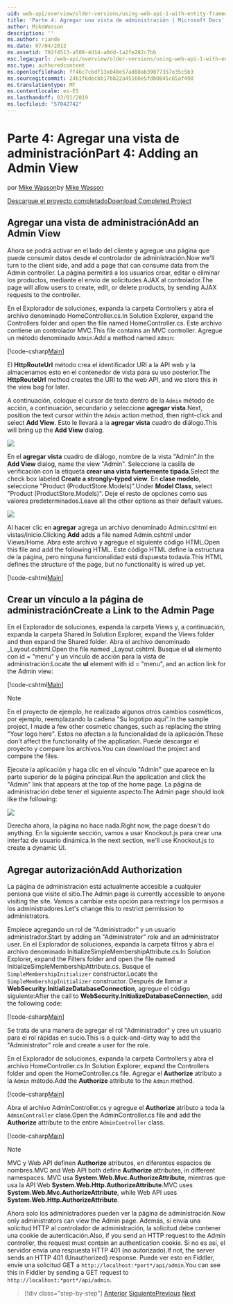 ```yaml
---
uid: web-api/overview/older-versions/using-web-api-1-with-entity-framework-5/using-web-api-with-entity-framework-part-4
title: 'Parte 4: Agregar una vista de administración | Microsoft Docs'
author: MikeWasson
description: ''
ms.author: riande
ms.date: 07/04/2012
ms.assetid: 792f4513-a508-4d14-a0dd-1a2fe282c7bb
msc.legacyurl: /web-api/overview/older-versions/using-web-api-1-with-entity-framework-5/using-web-api-with-entity-framework-part-4
msc.type: authoredcontent
ms.openlocfilehash: ff46c7cbdf13a048e57ad88ab39077357e35c5b3
ms.sourcegitcommit: 24b1f6decbb17bb22a45166e5fdb0845c65af498
ms.translationtype: MT
ms.contentlocale: es-ES
ms.lasthandoff: 03/01/2019
ms.locfileid: "57042742"
---
```

<a name="part-4-adding-an-admin-view"></a><span data-ttu-id="ec6bf-102">Parte 4: Agregar una vista de administración</span><span class="sxs-lookup"><span data-stu-id="ec6bf-102">Part 4: Adding an Admin View</span></span>
====================
<span data-ttu-id="ec6bf-103">por [Mike Wasson](https://github.com/MikeWasson)</span><span class="sxs-lookup"><span data-stu-id="ec6bf-103">by [Mike Wasson](https://github.com/MikeWasson)</span></span>

[<span data-ttu-id="ec6bf-104">Descargue el proyecto completado</span><span class="sxs-lookup"><span data-stu-id="ec6bf-104">Download Completed Project</span></span>](http://code.msdn.microsoft.com/ASP-NET-Web-API-with-afa30545)

## <a name="add-an-admin-view"></a><span data-ttu-id="ec6bf-105">Agregar una vista de administración</span><span class="sxs-lookup"><span data-stu-id="ec6bf-105">Add an Admin View</span></span>

<span data-ttu-id="ec6bf-106">Ahora se podrá activar en el lado del cliente y agregue una página que puede consumir datos desde el controlador de administración.</span><span class="sxs-lookup"><span data-stu-id="ec6bf-106">Now we'll turn to the client side, and add a page that can consume data from the Admin controller.</span></span> <span data-ttu-id="ec6bf-107">La página permitirá a los usuarios crear, editar o eliminar los productos, mediante el envío de solicitudes AJAX al controlador.</span><span class="sxs-lookup"><span data-stu-id="ec6bf-107">The page will allow users to create, edit, or delete products, by sending AJAX requests to the controller.</span></span>

<span data-ttu-id="ec6bf-108">En el Explorador de soluciones, expanda la carpeta Controllers y abra el archivo denominado HomeController.cs.</span><span class="sxs-lookup"><span data-stu-id="ec6bf-108">In Solution Explorer, expand the Controllers folder and open the file named HomeController.cs.</span></span> <span data-ttu-id="ec6bf-109">Este archivo contiene un controlador MVC.</span><span class="sxs-lookup"><span data-stu-id="ec6bf-109">This file contains an MVC controller.</span></span> <span data-ttu-id="ec6bf-110">Agregue un método denominado `Admin`:</span><span class="sxs-lookup"><span data-stu-id="ec6bf-110">Add a method named `Admin`:</span></span>

[!code-csharp[Main](using-web-api-with-entity-framework-part-4/samples/sample1.cs)]

<span data-ttu-id="ec6bf-111">El **HttpRouteUrl** método crea el identificador URI a la API web y la almacenamos esto en el contenedor de vista para su uso posterior.</span><span class="sxs-lookup"><span data-stu-id="ec6bf-111">The **HttpRouteUrl** method creates the URI to the web API, and we store this in the view bag for later.</span></span>

<span data-ttu-id="ec6bf-112">A continuación, coloque el cursor de texto dentro de la `Admin` método de acción, a continuación, secundario y seleccione **agregar vista**.</span><span class="sxs-lookup"><span data-stu-id="ec6bf-112">Next, position the text cursor within the `Admin` action method, then right-click and select **Add View**.</span></span> <span data-ttu-id="ec6bf-113">Esto le llevará a la **agregar vista** cuadro de diálogo.</span><span class="sxs-lookup"><span data-stu-id="ec6bf-113">This will bring up the **Add View** dialog.</span></span>

![](using-web-api-with-entity-framework-part-4/_static/image1.png)

<span data-ttu-id="ec6bf-114">En el **agregar vista** cuadro de diálogo, nombre de la vista "Admin".</span><span class="sxs-lookup"><span data-stu-id="ec6bf-114">In the **Add View** dialog, name the view "Admin".</span></span> <span data-ttu-id="ec6bf-115">Seleccione la casilla de verificación con la etiqueta **crear una vista fuertemente tipada**.</span><span class="sxs-lookup"><span data-stu-id="ec6bf-115">Select the check box labeled **Create a strongly-typed view**.</span></span> <span data-ttu-id="ec6bf-116">En **clase modelo**, seleccione "Product (ProductStore.Models)".</span><span class="sxs-lookup"><span data-stu-id="ec6bf-116">Under **Model Class**, select "Product (ProductStore.Models)".</span></span> <span data-ttu-id="ec6bf-117">Deje el resto de opciones como sus valores predeterminados.</span><span class="sxs-lookup"><span data-stu-id="ec6bf-117">Leave all the other options as their default values.</span></span>

![](using-web-api-with-entity-framework-part-4/_static/image2.png)

<span data-ttu-id="ec6bf-118">Al hacer clic en **agregar** agrega un archivo denominado Admin.cshtml en vistas/inicio.</span><span class="sxs-lookup"><span data-stu-id="ec6bf-118">Clicking **Add** adds a file named Admin.cshtml under Views/Home.</span></span> <span data-ttu-id="ec6bf-119">Abra este archivo y agregue el siguiente código HTML.</span><span class="sxs-lookup"><span data-stu-id="ec6bf-119">Open this file and add the following HTML.</span></span> <span data-ttu-id="ec6bf-120">Este código HTML define la estructura de la página, pero ninguna funcionalidad está dispuesta todavía.</span><span class="sxs-lookup"><span data-stu-id="ec6bf-120">This HTML defines the structure of the page, but no functionality is wired up yet.</span></span>

[!code-cshtml[Main](using-web-api-with-entity-framework-part-4/samples/sample2.cshtml)]

## <a name="create-a-link-to-the-admin-page"></a><span data-ttu-id="ec6bf-121">Crear un vínculo a la página de administración</span><span class="sxs-lookup"><span data-stu-id="ec6bf-121">Create a Link to the Admin Page</span></span>

<span data-ttu-id="ec6bf-122">En el Explorador de soluciones, expanda la carpeta Views y, a continuación, expanda la carpeta Shared.</span><span class="sxs-lookup"><span data-stu-id="ec6bf-122">In Solution Explorer, expand the Views folder and then expand the Shared folder.</span></span> <span data-ttu-id="ec6bf-123">Abra el archivo denominado \_Layout.cshtml.</span><span class="sxs-lookup"><span data-stu-id="ec6bf-123">Open the file named \_Layout.cshtml.</span></span> <span data-ttu-id="ec6bf-124">Busque el **ul** elemento con id = "menu" y un vínculo de acción para la vista de administración:</span><span class="sxs-lookup"><span data-stu-id="ec6bf-124">Locate the **ul** element with id = "menu", and an action link for the Admin view:</span></span>

[!code-cshtml[Main](using-web-api-with-entity-framework-part-4/samples/sample3.cshtml)]

> [!NOTE]
> <span data-ttu-id="ec6bf-125">En el proyecto de ejemplo, he realizado algunos otros cambios cosméticos, por ejemplo, reemplazando la cadena "Su logotipo aquí".</span><span class="sxs-lookup"><span data-stu-id="ec6bf-125">In the sample project, I made a few other cosmetic changes, such as replacing the string "Your logo here".</span></span> <span data-ttu-id="ec6bf-126">Estos no afectan a la funcionalidad de la aplicación.</span><span class="sxs-lookup"><span data-stu-id="ec6bf-126">These don't affect the functionality of the application.</span></span> <span data-ttu-id="ec6bf-127">Puede descargar el proyecto y compare los archivos.</span><span class="sxs-lookup"><span data-stu-id="ec6bf-127">You can download the project and compare the files.</span></span>


<span data-ttu-id="ec6bf-128">Ejecute la aplicación y haga clic en el vínculo "Admin" que aparece en la parte superior de la página principal.</span><span class="sxs-lookup"><span data-stu-id="ec6bf-128">Run the application and click the "Admin" link that appears at the top of the home page.</span></span> <span data-ttu-id="ec6bf-129">La página de administración debe tener el siguiente aspecto:</span><span class="sxs-lookup"><span data-stu-id="ec6bf-129">The Admin page should look like the following:</span></span>

![](using-web-api-with-entity-framework-part-4/_static/image3.png)

<span data-ttu-id="ec6bf-130">Derecha ahora, la página no hace nada.</span><span class="sxs-lookup"><span data-stu-id="ec6bf-130">Right now, the page doesn't do anything.</span></span> <span data-ttu-id="ec6bf-131">En la siguiente sección, vamos a usar Knockout.js para crear una interfaz de usuario dinámica.</span><span class="sxs-lookup"><span data-stu-id="ec6bf-131">In the next section, we'll use Knockout.js to create a dynamic UI.</span></span>

## <a name="add-authorization"></a><span data-ttu-id="ec6bf-132">Agregar autorización</span><span class="sxs-lookup"><span data-stu-id="ec6bf-132">Add Authorization</span></span>

<span data-ttu-id="ec6bf-133">La página de administración está actualmente accesible a cualquier persona que visite el sitio.</span><span class="sxs-lookup"><span data-stu-id="ec6bf-133">The Admin page is currently accessible to anyone visiting the site.</span></span> <span data-ttu-id="ec6bf-134">Vamos a cambiar esta opción para restringir los permisos a los administradores.</span><span class="sxs-lookup"><span data-stu-id="ec6bf-134">Let's change this to restrict permission to administrators.</span></span>

<span data-ttu-id="ec6bf-135">Empiece agregando un rol de "Administrador" y un usuario administrador.</span><span class="sxs-lookup"><span data-stu-id="ec6bf-135">Start by adding an "Administrator" role and an administrator user.</span></span> <span data-ttu-id="ec6bf-136">En el Explorador de soluciones, expanda la carpeta filtros y abra el archivo denominado InitializeSimpleMembershipAttribute.cs.</span><span class="sxs-lookup"><span data-stu-id="ec6bf-136">In Solution Explorer, expand the Filters folder and open the file named InitializeSimpleMembershipAttribute.cs.</span></span> <span data-ttu-id="ec6bf-137">Busque el `SimpleMembershipInitializer` constructor.</span><span class="sxs-lookup"><span data-stu-id="ec6bf-137">Locate the `SimpleMembershipInitializer` constructor.</span></span> <span data-ttu-id="ec6bf-138">Después de llamar a **WebSecurity.InitializeDatabaseConnection**, agregue el código siguiente:</span><span class="sxs-lookup"><span data-stu-id="ec6bf-138">After the call to **WebSecurity.InitializeDatabaseConnection**, add the following code:</span></span>

[!code-csharp[Main](using-web-api-with-entity-framework-part-4/samples/sample4.cs)]

<span data-ttu-id="ec6bf-139">Se trata de una manera de agregar el rol "Administrador" y cree un usuario para el rol rápidas en sucio.</span><span class="sxs-lookup"><span data-stu-id="ec6bf-139">This is a quick-and-dirty way to add the "Administrator" role and create a user for the role.</span></span>

<span data-ttu-id="ec6bf-140">En el Explorador de soluciones, expanda la carpeta Controllers y abra el archivo HomeController.cs.</span><span class="sxs-lookup"><span data-stu-id="ec6bf-140">In Solution Explorer, expand the Controllers folder and open the HomeController.cs file.</span></span> <span data-ttu-id="ec6bf-141">Agregar el **Authorize** atributo a la `Admin` método.</span><span class="sxs-lookup"><span data-stu-id="ec6bf-141">Add the **Authorize** attribute to the `Admin` method.</span></span>

[!code-csharp[Main](using-web-api-with-entity-framework-part-4/samples/sample5.cs)]

<span data-ttu-id="ec6bf-142">Abra el archivo AdminController.cs y agregue el **Authorize** atributo a toda la `AdminController` clase.</span><span class="sxs-lookup"><span data-stu-id="ec6bf-142">Open the AdminController.cs file and add the **Authorize** attribute to the entire `AdminController` class.</span></span>

[!code-csharp[Main](using-web-api-with-entity-framework-part-4/samples/sample6.cs)]

> [!NOTE]
> <span data-ttu-id="ec6bf-143">MVC y Web API definen **Authorize** atributos, en diferentes espacios de nombres.</span><span class="sxs-lookup"><span data-stu-id="ec6bf-143">MVC and Web API both define **Authorize** attributes, in different namespaces.</span></span> <span data-ttu-id="ec6bf-144">MVC usa **System.Web.Mvc.AuthorizeAttribute**, mientras que usa la API Web **System.Web.Http.AuthorizeAttribute**.</span><span class="sxs-lookup"><span data-stu-id="ec6bf-144">MVC uses **System.Web.Mvc.AuthorizeAttribute**, while Web API uses **System.Web.Http.AuthorizeAttribute**.</span></span>


<span data-ttu-id="ec6bf-145">Ahora solo los administradores pueden ver la página de administración.</span><span class="sxs-lookup"><span data-stu-id="ec6bf-145">Now only administrators can view the Admin page.</span></span> <span data-ttu-id="ec6bf-146">Además, si envía una solicitud HTTP al controlador de administración, la solicitud debe contener una cookie de autenticación.</span><span class="sxs-lookup"><span data-stu-id="ec6bf-146">Also, if you send an HTTP request to the Admin controller, the request must contain an authentication cookie.</span></span> <span data-ttu-id="ec6bf-147">Si no es así, el servidor envía una respuesta HTTP 401 (no autorizado).</span><span class="sxs-lookup"><span data-stu-id="ec6bf-147">If not, the server sends an HTTP 401 (Unauthorized) response.</span></span> <span data-ttu-id="ec6bf-148">Puede ver esto en Fiddler, envíe una solicitud GET a `http://localhost:*port*/api/admin`.</span><span class="sxs-lookup"><span data-stu-id="ec6bf-148">You can see this in Fiddler by sending a GET request to `http://localhost:*port*/api/admin`.</span></span>

> [!div class="step-by-step"]
> <span data-ttu-id="ec6bf-149">[Anterior](using-web-api-with-entity-framework-part-3.md)
> [Siguiente](using-web-api-with-entity-framework-part-5.md)</span><span class="sxs-lookup"><span data-stu-id="ec6bf-149">[Previous](using-web-api-with-entity-framework-part-3.md)
[Next](using-web-api-with-entity-framework-part-5.md)</span></span>
